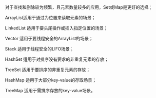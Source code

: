 对于查找和删除较为频繁，且元素数量较多的应用，Set或Map是更好的选择；

  


ArrayList适用于通过为位置来读取元素的场景；

  


LinkedList 适用于要头尾操作或插入指定位置的场景；

  


Vector 适用于要线程安全的ArrayList的场景；

  


Stack 适用于线程安全的LIFO场景；

  


HashSet 适用于对排序没有要求的非重复元素的存放；

  


TreeSet 适用于要排序的非重复元素的存放；

  


HashMap 适用于大部分key-value的存取场景；

  


TreeMap 适用于需排序存放的key-value场景。



